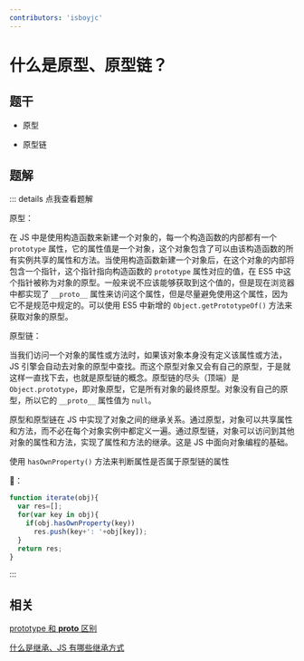 ```yaml
---
contributors: 'isboyjc'
---
```


# 什么是原型、原型链？


## 题干

- 原型

- 原型链



## 题解

::: details 点我查看题解

原型：

在 JS 中是使用构造函数来新建一个对象的，每一个构造函数的内部都有一个 `prototype` 属性，它的属性值是一个对象，这个对象包含了可以由该构造函数的所有实例共享的属性和方法。当使用构造函数新建一个对象后，在这个对象的内部将包含一个指针，这个指针指向构造函数的 `prototype` 属性对应的值，在 ES5 中这个指针被称为对象的原型。一般来说不应该能够获取到这个值的，但是现在浏览器中都实现了 `__proto__` 属性来访问这个属性，但是尽量避免使用这个属性，因为它不是规范中规定的。可以使用 ES5 中新增的 `Object.getPrototypeOf()` 方法来获取对象的原型。


原型链：

当我们访问一个对象的属性或方法时，如果该对象本身没有定义该属性或方法，JS 引擎会自动去对象的原型中查找。而这个原型对象又会有自己的原型，于是就这样一直找下去，也就是原型链的概念。原型链的尽头（顶端）是 `Object.prototype`，即对象原型，它是所有对象的最终原型。对象没有自己的原型，所以它的 `__proto__` 属性值为 `null`。


原型和原型链在 JS 中实现了对象之间的继承关系。通过原型，对象可以共享属性和方法，而不必在每个对象实例中都定义一遍。通过原型链，对象可以访问到其他对象的属性和方法，实现了属性和方法的继承。这是 JS 中面向对象编程的基础。

使用 `hasOwnProperty()` 方法来判断属性是否属于原型链的属性

🌰：

```javascript
function iterate(obj){
  var res=[];
  for(var key in obj){
    if(obj.hasOwnProperty(key))
      res.push(key+': '+obj[key]);
  }
  return res;
} 
```

:::


## 相关

[prototype 和 __proto__ 区别](./090015_prototype_vs_proto.md)

[什么是继承、JS 有哪些继承方式](./090020_inherit.md)